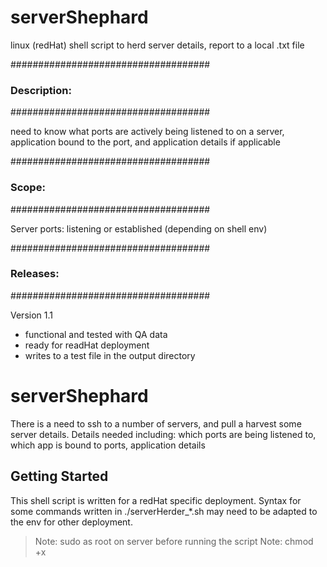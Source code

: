 # serverShephard
linux (redHat) shell script to herd server details, report to a local .txt file


####################################
### Description:
####################################

need to know what ports are actively being listened to on a server, application bound to the port, and application details if applicable


####################################
### Scope:
####################################

Server ports:
  listening or established (depending on shell env)

####################################
### Releases:
####################################

Version 1.1
  - functional and tested with QA data
  - ready for readHat deployment
  - writes to a test file in the output directory

# serverShephard

There is a need to ssh to a number of servers, and pull a harvest some server details.
Details needed including: which ports are being listened to, which app is bound to ports, application details

## Getting Started

This shell script is written for a redHat specific deployment. Syntax for some commands written in ./serverHerder_*.sh may need to be adapted to the env for other deployment.
>Note: sudo as root on server before running the script
>Note: chmod +x <script>.sh will need to be run prior to each run to allow execute from shell permissions on the sh file deployed

### Prerequisites

No dependencies or libraries. See getting started for modifications required for other deployments

## Deployment

Copy the shell script to the server running some deployment.

## Releases
### Version 1.1
  - functional and tested with QA data
  - ready for readHat deployment
  - writes to a test file in the output directory

